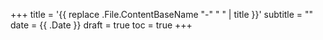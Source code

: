 +++
title = '{{ replace .File.ContentBaseName "-" " " | title }}'
subtitle = ""
date = {{ .Date }}
draft = true
toc = true
+++
